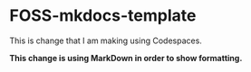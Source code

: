 # FOSS-mkdocs-template

This is change that I am making using Codespaces. 

**This change is using MarkDown in order to show formatting.**